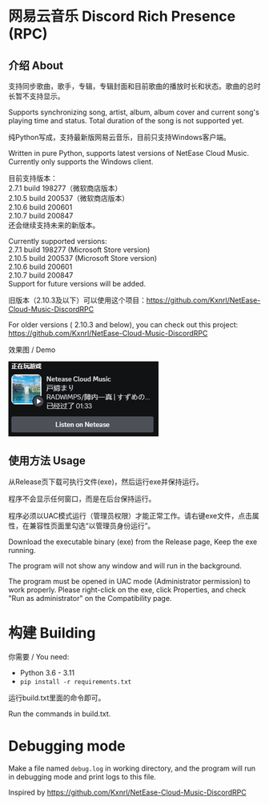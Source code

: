 # 网易云音乐 Discord Rich Presence (RPC)

## 介绍 About
支持同步歌曲，歌手，专辑，专辑封面和目前歌曲的播放时长和状态。歌曲的总时长暂不支持显示。

Supports
synchronizing
song,
artist,
album,
album
cover
and
current
song's
playing
time
and
status.
Total
duration
of
the
song
is
not
supported
yet.

纯Python写成，支持最新版网易云音乐，目前只支持Windows客户端。

Written
in
pure
Python,
supports
latest
versions
of
NetEase
Cloud
Music.
Currently
only
supports
the
Windows
client.

目前支持版本：  
2.7.1 build 198277（微软商店版本）  
2.10.5 build 200537（微软商店版本）  
2.10.6 build 200601  
2.10.7 build 200847  
还会继续支持未来的新版本。

Currently supported versions:  
2.7.1 build 198277 (Microsoft Store version)  
2.10.5 build 200537 (Microsoft Store version)  
2.10.6 build 200601  
2.10.7 build 200847  
Support for future versions will be added.

旧版本（2.10.3及以下）可以使用这个项目：https://github.com/Kxnrl/NetEase-Cloud-Music-DiscordRPC

For
older
versions (
2.10.3
and
below),
you
can
check
out
this
project: https://github.com/Kxnrl/NetEase-Cloud-Music-DiscordRPC

效果图 /
Demo

![demo](demo.png)


## 使用方法 Usage
从Release页下载可执行文件(exe)，然后运行exe并保持运行。

程序不会显示任何窗口，而是在后台保持运行。

程序必须以UAC模式运行（管理员权限）才能正常工作。请右键exe文件，点击属性，在兼容性页面里勾选“以管理员身份运行”。

Download the executable binary (exe) from the Release page, Keep the exe running.

The program will not show any window and will run in the background.

The program must be opened in UAC mode (Administrator permission) to work properly. Please right-click on the exe, click Properties, and check "Run as administrator" on the Compatibility page.

# 构建 Building
你需要 / You need:
- Python 3.6 - 3.11
- `pip install -r requirements.txt`

运行build.txt里面的命令即可。

Run the commands in build.txt.

# Debugging mode
Make a file named `debug.log` in working directory, and the program will run in debugging mode and print logs to this file.

Inspired by https://github.com/Kxnrl/NetEase-Cloud-Music-DiscordRPC